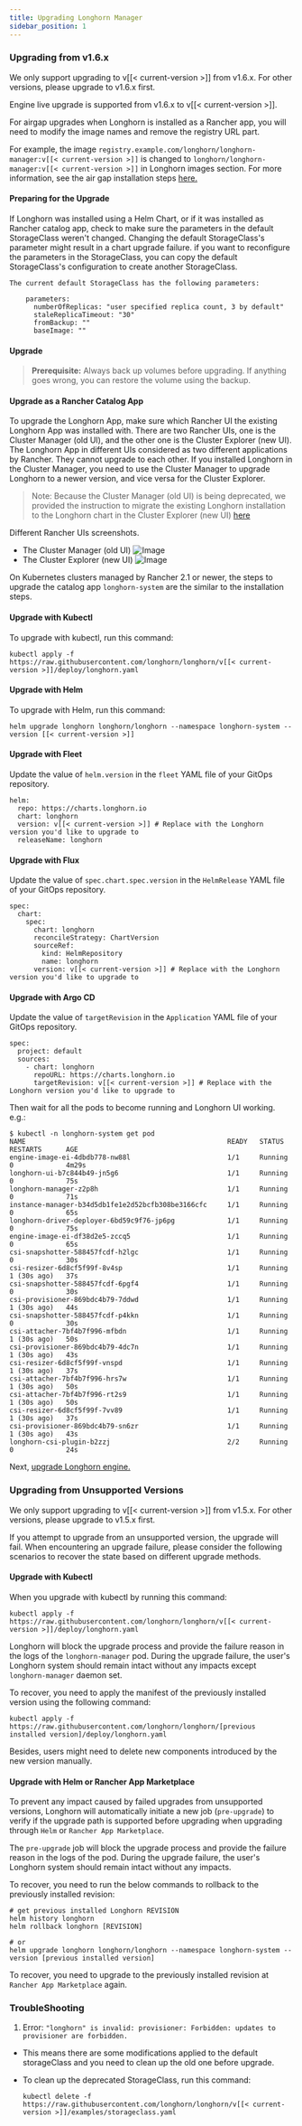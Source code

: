 ```yaml
---
title: Upgrading Longhorn Manager
sidebar_position: 1
---
```


### Upgrading from v1.6.x

We only support upgrading to v[[< current-version >]] from v1.6.x. For other versions, please upgrade to v1.6.x first.

Engine live upgrade is supported from v1.6.x to v[[< current-version >]].

For airgap upgrades when Longhorn is installed as a Rancher app, you will need to modify the image names and remove the registry URL part.

For example, the image `registry.example.com/longhorn/longhorn-manager:v[[< current-version >]]` is changed to `longhorn/longhorn-manager:v[[< current-version >]]` in Longhorn images section. For more information, see the air gap installation steps [here.](../install/airgap#using-a-rancher-app)

#### Preparing for the Upgrade

If Longhorn was installed using a Helm Chart, or if it was installed as Rancher catalog app, check to make sure the parameters in the default StorageClass weren't changed. Changing the default StorageClass's parameter might result in a chart upgrade failure. if you want to reconfigure the parameters in the StorageClass, you can copy the default StorageClass's configuration to create another StorageClass.

    The current default StorageClass has the following parameters:

        parameters:
          numberOfReplicas: "user specified replica count, 3 by default"
          staleReplicaTimeout: "30"
          fromBackup: ""
          baseImage: ""

#### Upgrade

> **Prerequisite:** Always back up volumes before upgrading. If anything goes wrong, you can restore the volume using the backup.

#### Upgrade as a Rancher Catalog App

To upgrade the Longhorn App, make sure which Rancher UI the existing Longhorn App was installed with. There are two Rancher UIs, one is the Cluster Manager (old UI), and the other one is the Cluster Explorer (new UI). The Longhorn App in different UIs considered as two different applications by Rancher. They cannot upgrade to each other. If you installed Longhorn in the Cluster Manager, you need to use the Cluster Manager to upgrade Longhorn to a newer version, and vice versa for the Cluster Explorer.

> Note: Because the Cluster Manager (old UI) is being deprecated, we provided the instruction to migrate the existing Longhorn installation to the Longhorn chart in the Cluster Explorer (new UI) [here](https://longhorn.io/kb/how-to-migrate-longhorn-chart-installed-in-old-rancher-ui-to-the-chart-in-new-rancher-ui/)

Different Rancher UIs screenshots.
- The Cluster Manager (old UI)
![Image](/img/screenshots/install/cluster-manager.png)
- The Cluster Explorer (new UI)
![Image](/img/screenshots/install/cluster-explorer.png)

On Kubernetes clusters managed by Rancher 2.1 or newer, the steps to upgrade the catalog app `longhorn-system` are the similar to the installation steps.

#### Upgrade with Kubectl

To upgrade with kubectl, run this command:

```
kubectl apply -f https://raw.githubusercontent.com/longhorn/longhorn/v[[< current-version >]]/deploy/longhorn.yaml
```

#### Upgrade with Helm

To upgrade with Helm, run this command:

```
helm upgrade longhorn longhorn/longhorn --namespace longhorn-system --version [[< current-version >]]
```

#### Upgrade with Fleet

Update the value of `helm.version` in the `fleet` YAML file of your GitOps repository.

```
helm:
  repo: https://charts.longhorn.io
  chart: longhorn
  version: v[[< current-version >]] # Replace with the Longhorn version you'd like to upgrade to
  releaseName: longhorn
```

#### Upgrade with Flux

Update the value of `spec.chart.spec.version` in the `HelmRelease` YAML file of your GitOps repository.

```
spec:
  chart:
    spec:
      chart: longhorn
      reconcileStrategy: ChartVersion
      sourceRef:
        kind: HelmRepository
        name: longhorn
      version: v[[< current-version >]] # Replace with the Longhorn version you'd like to upgrade to
```

#### Upgrade with Argo CD

Update the value of `targetRevision` in the `Application` YAML file of your GitOps repository.

```
spec:
  project: default
  sources:
    - chart: longhorn
      repoURL: https://charts.longhorn.io
      targetRevision: v[[< current-version >]] # Replace with the Longhorn version you'd like to upgrade to
```

Then wait for all the pods to become running and Longhorn UI working. e.g.:

```
$ kubectl -n longhorn-system get pod
NAME                                                  READY   STATUS    RESTARTS      AGE
engine-image-ei-4dbdb778-nw88l                        1/1     Running   0             4m29s
longhorn-ui-b7c844b49-jn5g6                           1/1     Running   0             75s
longhorn-manager-z2p8h                                1/1     Running   0             71s
instance-manager-b34d5db1fe1e2d52bcfb308be3166cfc     1/1     Running   0             65s
longhorn-driver-deployer-6bd59c9f76-jp6pg             1/1     Running   0             75s
engine-image-ei-df38d2e5-zccq5                        1/1     Running   0             65s
csi-snapshotter-588457fcdf-h2lgc                      1/1     Running   0             30s
csi-resizer-6d8cf5f99f-8v4sp                          1/1     Running   1 (30s ago)   37s
csi-snapshotter-588457fcdf-6pgf4                      1/1     Running   0             30s
csi-provisioner-869bdc4b79-7ddwd                      1/1     Running   1 (30s ago)   44s
csi-snapshotter-588457fcdf-p4kkn                      1/1     Running   0             30s
csi-attacher-7bf4b7f996-mfbdn                         1/1     Running   1 (30s ago)   50s
csi-provisioner-869bdc4b79-4dc7n                      1/1     Running   1 (30s ago)   43s
csi-resizer-6d8cf5f99f-vnspd                          1/1     Running   1 (30s ago)   37s
csi-attacher-7bf4b7f996-hrs7w                         1/1     Running   1 (30s ago)   50s
csi-attacher-7bf4b7f996-rt2s9                         1/1     Running   1 (30s ago)   50s
csi-resizer-6d8cf5f99f-7vv89                          1/1     Running   1 (30s ago)   37s
csi-provisioner-869bdc4b79-sn6zr                      1/1     Running   1 (30s ago)   43s
longhorn-csi-plugin-b2zzj                             2/2     Running   0             24s
```

Next, [upgrade Longhorn engine.](./upgrade-engine)

### Upgrading from Unsupported Versions

We only support upgrading to v[[< current-version >]] from v1.5.x. For other versions, please upgrade to v1.5.x first.

If you attempt to upgrade from an unsupported version, the upgrade will fail. When encountering an upgrade failure, please consider the following scenarios to recover the state based on different upgrade methods.

#### Upgrade with Kubectl

When you upgrade with kubectl by running this command:

```shell
kubectl apply -f https://raw.githubusercontent.com/longhorn/longhorn/v[[< current-version >]]/deploy/longhorn.yaml
```

Longhorn will block the upgrade process and provide the failure reason in the logs of the `longhorn-manager` pod.
During the upgrade failure, the user's Longhorn system should remain intact without any impacts except `longhorn-manager` daemon set.

To recover, you need to apply the manifest of the previously installed version using the following command:

```shell
kubectl apply -f https://raw.githubusercontent.com/longhorn/longhorn/[previous installed version]/deploy/longhorn.yaml
```

Besides, users might need to delete new components introduced by the new version manually.

#### Upgrade with Helm or Rancher App Marketplace

To prevent any impact caused by failed upgrades from unsupported versions, Longhorn will automatically initiate a new job (`pre-upgrade`) to verify if the upgrade path is supported before upgrading when upgrading through `Helm` or `Rancher App Marketplace`.

The `pre-upgrade` job will block the upgrade process and provide the failure reason in the logs of the pod.
During the upgrade failure, the user's Longhorn system should remain intact without any impacts.

To recover, you need to run the below commands to rollback to the previously installed revision:

```shell
# get previous installed Longhorn REVISION
helm history longhorn
helm rollback longhorn [REVISION]

# or
helm upgrade longhorn longhorn/longhorn --namespace longhorn-system --version [previous installed version]
```

To recover, you need to upgrade to the previously installed revision at `Rancher App Marketplace` again.

### TroubleShooting
1. Error: `"longhorn" is invalid: provisioner: Forbidden: updates to provisioner are forbidden.`
- This means there are some modifications applied to the default storageClass and you need to clean up the old one before upgrade.

- To clean up the deprecated StorageClass, run this command:
    ```
    kubectl delete -f https://raw.githubusercontent.com/longhorn/longhorn/v[[< current-version >]]/examples/storageclass.yaml
    ```
